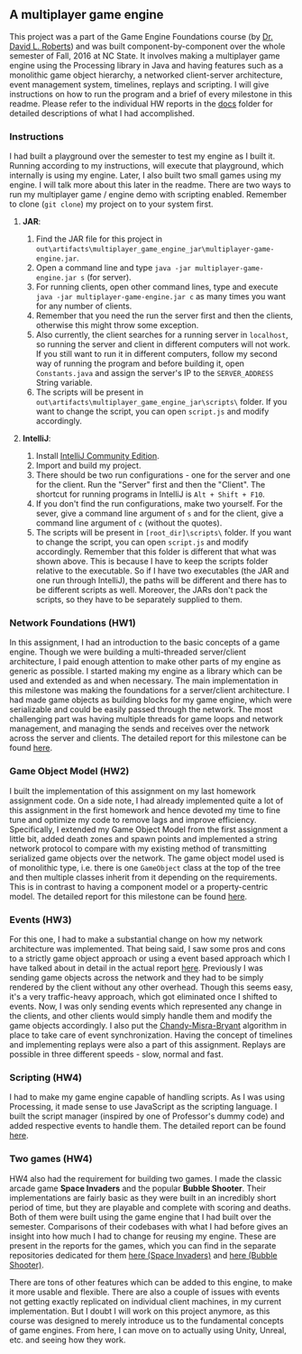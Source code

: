 ## A multiplayer game engine

This project was a part of the Game Engine Foundations course (by [Dr. David L. Roberts](https://www.csc.ncsu.edu/faculty/robertsd/)) and was built component-by-component over the whole semester of Fall, 2016 at NC State. It involves making a multiplayer game engine using the Processing library in Java and having features such as a monolithic game object hierarchy, a networked client-server architecture, event management system, timelines, replays and scripting. I will give instructions on how to run the program and a brief of every milestone in this readme. Please refer to the individual HW reports in the [docs](docs/) folder for detailed descriptions of what I had accomplished. 

### Instructions

I had built a playground over the semester to test my engine as I built it. Running according to my instructions, will execute that playground, which internally is using my engine. Later, I also built two small games using my engine. I will talk more about this later in the readme. There are two ways to run my multiplayer game / engine demo with scripting enabled. Remember to clone (`git clone`) my project on to your system first. 

1. **JAR**:
    1. Find the JAR file for this project in
    `out\artifacts\multiplayer_game_engine_jar\multiplayer-game-engine.jar`.
    2. Open a command line and type `java -jar multiplayer-game-engine.jar s` (for server).
    3. For running clients, open other command lines, type and execute `java -jar multiplayer-game-engine.jar c` as many times you want for any number of clients.
    4. Remember that you need the run the server first and then the clients, otherwise this might throw some exception.
    5. Also currently, the client searches for a running server in `localhost`, so running the server and client in different computers will not work. If you still want to run it in different computers, follow my second way of running the program and before building it, open `Constants.java` and assign the server's IP to the `SERVER_ADDRESS` String variable.
    6. The scripts will be present in `out\artifacts\multiplayer_game_engine_jar\scripts\` folder. If you want to change the script, you can open `script.js` and modify accordingly.  
      
2. **IntelliJ**:
    1. Install [IntelliJ Community Edition](https://www.jetbrains.com/idea/download/#section=windows).
    2. Import and build my project.
    3. There should be two run configurations - one for the server and one for the client. Run the "Server" first and then the "Client". The shortcut for running programs in IntelliJ is `Alt + Shift + F10`.
    4. If you don't find the run configurations, make two yourself. For the sever, give a command line argument of `s` and for the client, give a command line argument of `c` (without the quotes).
    5. The scripts will be present in `[root_dir]\scripts\` folder. If you want to change the script, you can open `script.js` and modify accordingly. Remember that this folder is different that what was shown above. This is because I have to keep the scripts folder relative to the executable. So if I have two executables (the JAR and one run through IntelliJ), the paths will be different and there has to be different scripts as well. Moreover, the JARs don't pack the scripts, so they have to be separately supplied to them. 
    
### Network Foundations (HW1)

In this assignment, I had an introduction to the basic concepts of a game engine. Though we were building a multi-threaded server/client architecture, I paid enough attention to make other parts of my engine as generic as possible. I started making my engine as a library which can be used and extended as and when necessary. The main implementation in this milestone was making the foundations for a server/client architecture. I had made game objects as building blocks for my game engine, which were serializable and could be easily passed through the network. The most challenging part was having multiple threads for game loops and network management, and managing the sends and receives over the network across the server and clients. The detailed report for this milestone can be found [here](docs/HW1_Report.pdf).

### Game Object Model (HW2)

I built the implementation of this assignment on my last homework assignment code. On a side note, I had already implemented quite a lot of this assignment in the first homework and hence devoted my time to fine tune and optimize my code to remove lags and improve efficiency. Specifically, I extended my Game Object Model from the first assignment a little bit, added death zones and spawn points and implemented a string network protocol to compare with my existing method of transmitting serialized game objects over the network. The game object model used is of monolithic type, i.e. there is one `GameObject` class at the top of the tree and then multiple classes inherit from it depending on the requirements. This is in contrast to having a component model or a property-centric model. The detailed report for this milestone can be found [here](docs/HW2_Report.pdf).

### Events (HW3)

For this one, I had to make a substantial change on how my network architecture was implemented. That being said, I saw some pros and cons to a strictly game object approach or using a event based approach which I have talked about in detail in the actual report [here](docs/HW3_Report.pdf). Previously I was sending game objects across the network and they had to be simply rendered by the client without any other overhead. Though this seems easy, it's a very traffic-heavy approach, which got eliminated once I shifted to events. Now, I was only sending events which represented any change in the clients, and other clients would simply handle them and modify the game objects accordingly. I also put the [Chandy-Misra-Bryant](http://citeseerx.ist.psu.edu/viewdoc/download?doi=10.1.1.158.1073&rep=rep1&type=pdf) algorithm in place to take care of event synchronization. Having the concept of timelines and implementing replays were also a part of this assignment. Replays are possible in three different speeds - slow, normal and fast.  

### Scripting (HW4)

I had to make my game engine capable of handling scripts. As I was using Processing, it made sense to use JavaScript as the scripting language. I built the script manager (inspired by one of Professor's dummy code) and added respective events to handle them. The detailed report can be found [here](docs/HW4_Report.pdf).

### Two games (HW4)

HW4 also had the requirement for building two games. I made the classic arcade game **Space Invaders** and the popular **Bubble Shooter**. Their implementations are fairly basic as they were built in an incredibly short period of time, but they are playable and complete with scoring and deaths. Both of them were built using the game engine that I had built over the semester. Comparisons of their codebases with what I had before gives an insight into how much I had to change for reusing my engine. These are present in the reports for the games, which you can find in the separate repositories dedicated for them [here (Space Invaders)](https://github.com/debalin/space-invaders) and [here (Bubble Shooter)](https://github.com/debalin/bubble-shooter).  

There are tons of other features which can be added to this engine, to make it more usable and flexible. There are also a couple of issues with events not getting exactly replicated on individual client machines, in my current implementation. But I doubt I will work on this project anymore, as this course was designed to merely introduce us to the fundamental concepts of game engines. From here, I can move on to actually using Unity, Unreal, etc. and seeing how they work.   
